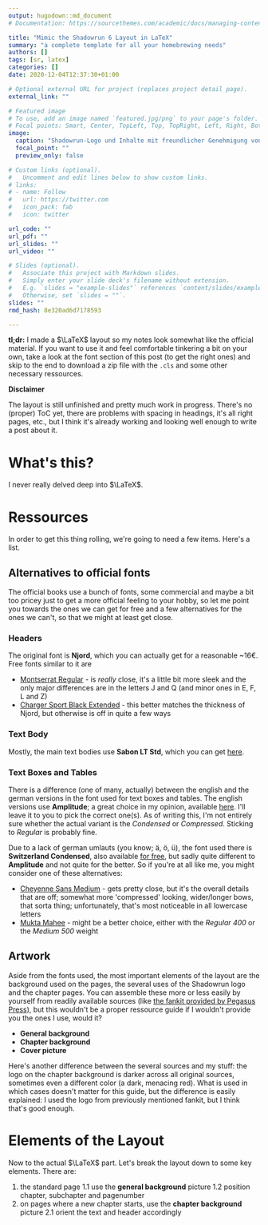 ```yaml
---
output: hugodown::md_document
# Documentation: https://sourcethemes.com/academic/docs/managing-content/

title: "Mimic the Shadowrun 6 Layout in LaTeX"
summary: "a complete template for all your homebrewing needs"
authors: []
tags: [sr, latex]
categories: []
date: 2020-12-04T12:37:30+01:00

# Optional external URL for project (replaces project detail page).
external_link: ""

# Featured image
# To use, add an image named `featured.jpg/png` to your page's folder.
# Focal points: Smart, Center, TopLeft, Top, TopRight, Left, Right, BottomLeft, Bottom, BottomRight.
image:
  caption: "Shadowrun-Logo und Inhalte mit freundlicher Genehmigung von Pegasus Spiele unter Lizenz von Catalyst Game Labs und Topps Company, Inc. © 2020 Topps Company, Inc. Alle Rechte vorbehalten. Shadowrun ist eine eingetragene Handelsmarke von Topps Company, Inc."
  focal_point: ""
  preview_only: false

# Custom links (optional).
#   Uncomment and edit lines below to show custom links.
# links:
# - name: Follow
#   url: https://twitter.com
#   icon_pack: fab
#   icon: twitter

url_code: ""
url_pdf: ""
url_slides: ""
url_video: ""

# Slides (optional).
#   Associate this project with Markdown slides.
#   Simply enter your slide deck's filename without extension.
#   E.g. `slides = "example-slides"` references `content/slides/example-slides.md`.
#   Otherwise, set `slides = ""`.
slides: ""
rmd_hash: 8e320ad6d7178593

---
```


**tl;dr:** I made a $\LaTeX$ layout so my notes look somewhat like the official material. If you want to use it and feel comfortable tinkering a bit on your own, take a look at the font section of this post (to get the right ones) and skip to the end to download a zip file with the `.cls` and some other necessary ressources.

**Disclaimer**

The layout is still unfinished and pretty much work in progress. There's no (proper) ToC yet, there are problems with spacing in headings, it's all right pages, etc., but I think it's already working and looking well enough to write a post about it.

What's this?
============

I never really delved deep into $\LaTeX$.

Ressources
==========

In order to get this thing rolling, we're going to need a few items. Here's a list.

Alternatives to official fonts
------------------------------

The official books use a bunch of fonts, some commercial and maybe a bit too pricey just to get a more official feeling to your hobby, so let me point you towards the ones we can get for free and a few alternatives for the ones we can't, so that we might at least get close.

### Headers

The original font is **Njord**, which you can actually get for a reasonable \~16€. Free fonts similar to it are

-   [Montserrat Regular](https://www.whatfontis.com/FF_Montserrat-Regular.font) - is *really* close, it's a little bit more sleek and the only major differences are in the letters J and Q (and minor ones in E, F, L and Z)
-   [Charger Sport Black Extended](https://www.whatfontis.com/FF_Charger-Sport-Black-Extended.font) - this better matches the thickness of Njord, but otherwise is off in quite a few ways

### Text Body

Mostly, the main text bodies use **Sabon LT Std**, which you can get [here](https://fontsup.com/family/sabon+lt+std.html).

### Text Boxes and Tables

There is a difference (one of many, actually) between the english and the german versions in the font used for text boxes and tables. The english versions use **Amplitude**; a great choice in my opinion, available [here](https://www.azfonts.net/families/amplitude.html). I'll leave it to you to pick the correct one(s). As of writing this, I'm not entirely sure whether the actual variant is the *Condensed* or *Compressed*. Sticking to *Regular* is probably fine. <!-- There are also several variants (e.g. _Bold_, _Book_) available, but only commercially, so we'll stick to the _Regular_ Variant. -->

Due to a lack of german umlauts (you know; ä, ö, ü), the font used there is **Switzerland Condensed**, also available [for free](https://best-font.com/fonts/download-switzerland-condensed%3A-font.html), but sadly quite different to **Amplitude** and not quite for the better. So if you're at all like me, you might consider one of these alternatives:

-   [Cheyenne Sans Medium](https://www.ffonts.net/Cheyenne-Sans-Medium.font) - gets pretty close, but it's the overall details that are off; somewhat more 'compressed' looking, wider/longer bows, that sorta thing; unfortunately, that's most noticeable in all lowercase letters
-   [Mukta Mahee](https://fonts.google.com/specimen/Mukta+Mahee) - might be a better choice, either with the *Regular 400* or the *Medium 500* weight

Artwork
-------

Aside from the fonts used, the most important elements of the layout are the background used on the pages, the several uses of the Shadowrun logo and the chapter pages. You can assemble these more or less easily by yourself from readily available sources (like [the fankit provided by Pegasus Press](https://www.shadowrun6.de/index.php/fanstuff-2/fankit.html)), but this wouldn't be a proper ressource guide if I wouldn't provide you the ones I use, would it?

-   **General background**
-   **Chapter background**
-   **Cover picture**

Here's another difference between the several sources and my stuff: the logo on the chapter background is darker across all original sources, sometimes even a different color (a dark, menacing red). What is used in which cases doesn't matter for this guide, but the difference is easily explained: I used the logo from previously mentioned fankit, but I think that's good enough.

Elements of the Layout
======================

Now to the actual $\LaTeX$ part. Let's break the layout down to some key elements. There are:

1.  the standard page 1.1 use the **general background** picture 1.2 position chapter, subchapter and pagenumber
2.  on pages where a new chapter starts, use the **chapter background** picture 2.1 orient the text and header accordingly

